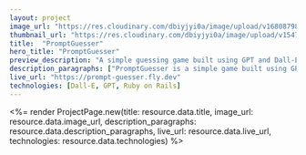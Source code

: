 ```yaml
---
layout: project
image_url: "https://res.cloudinary.com/dbiyjyi0a/image/upload/v1680879890/portfolio/prompt-guesser.webp"
thumbnail_url: "https://res.cloudinary.com/dbiyjyi0a/image/upload/v1547913806/portfolio/kozy-logo.png"
title:  "PromptGuesser"
hero_title: "PromptGuesser"
preview_description: "A simple guessing game built using GPT and Dall-E."
description_paragraphs: ["PromptGuesser is a simple game built using GPT and Dall-E. The goal of the game is to guess the prompt that was used to generate the image. The prompt is generated by GPT and the image is generated using Dall-E. It's a fun way to explore the capabilities of these two models."]
live_url: "https://prompt-guesser.fly.dev"
technologies: [Dall-E, GPT, Ruby on Rails]
---
```


<%= render ProjectPage.new(title: resource.data.title, image_url: resource.data.image_url, description_paragraphs: resource.data.description_paragraphs, live_url: resource.data.live_url, technologies: resource.data.technologies) %>